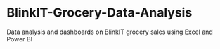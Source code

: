 # BlinkIT-Grocery-Data-Analysis
Data analysis and dashboards on BlinkIT grocery sales using Excel and Power BI

